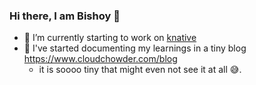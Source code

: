### Hi there, I am Bishoy 👋

- 🔭 I’m currently starting to work on [knative](https://github.com/knative)
- 📒 I've started documenting my learnings in a tiny blog https://www.cloudchowder.com/blog
  - it is soooo tiny that might even not see it at all 😅.
<!--
**YoussB/youssb** is a ✨ _special_ ✨ repository because its `README.md` (this file) appears on your GitHub profile.

Here are some ideas to get you started:

- 🔭 I’m currently working on ...
- 🌱 I’m currently learning ...
- 👯 I’m looking to collaborate on ...
- 🤔 I’m looking for help with ...
- 💬 Ask me about ...
- 📫 How to reach me: ...
- 😄 Pronouns: ...
- ⚡ Fun fact: ...
-->
